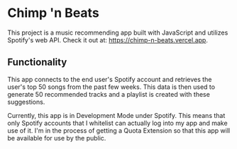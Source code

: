 # Chimp 'n Beats

This project is a music recommending app built with JavaScript and utilizes Spotify's web API. Check it out at: https://chimp-n-beats.vercel.app.

## Functionality

This app connects to the end user's Spotify account and retrieves the user's top 50 songs from the past few weeks. This data is then used to generate 50 recommended tracks and a playlist is created with these suggestions.

Currently, this app is in Development Mode under Spotify. This means that only Spotify accounts that I whitelist can actually log into my app and make use of it. I'm in the process of getting a Quota Extension so that this app will be available for use by the public.
